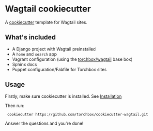 Wagtail cookiecutter
====================

A [cookiecutter](https://github.com/audreyr/cookiecutter) template for Wagtail sites.


What's included
---------------

 - A Django project with Wagtail preinstalled
 - A ``home`` and ``search`` app
 - Vagrant configuration (using the [torchbox/wagtail](https://github.com/torchbox/vagrant-wagtail-base) base box)
 - Sphinx docs
 - Puppet configuration/Fabfile for Torchbox sites


Usage
-----

Firstly, make sure cookiecutter is installed. See [Installation](http://cookiecutter.readthedocs.org/en/latest/installation.html)

Then run:

     cookiecutter https://github.com/torchbox/cookiecutter-wagtail.git


Answer the questions and you're done!

